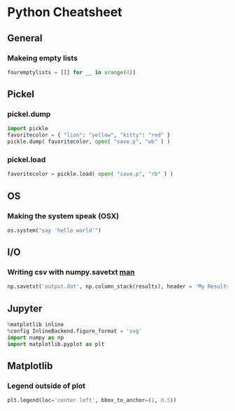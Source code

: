 Python Cheatsheet
=================

General
-------

### Makeing empty lists

```python
fouremptylists = [[] for __ in xrange(4)]
```


Pickel
------

### pickel.dump

```python
import pickle
favoritecolor = { "lion": "yellow", "kitty": "red" }
pickle.dump( favoritecolor, open( "save.p", "wb" ) )
```

### pickel.load

```python
favoritecolor = pickle.load( open( "save.p", "rb" ) )
```

OS
--

### Making the system speak (OSX)

```python
os.system("say 'hello world'")
```

I/O
---

### Writing csv with numpy.savetxt [man](http://docs.scipy.org/doc/numpy/reference/generated/numpy.savetxt.html)
```python
np.savetxt('output.dat', np.column_stack(results), header = 'My Results', delimiter = ",")
```

Jupyter
-------

```python
%matplotlib inline
%config InlineBackend.figure_format = 'svg'
import numpy as np
import matplotlib.pyplot as plt
```

Matplotlib
----------

### Legend outside of plot
```python
plt.legend(loc='center left', bbox_to_anchor=(1, 0.5))
```
